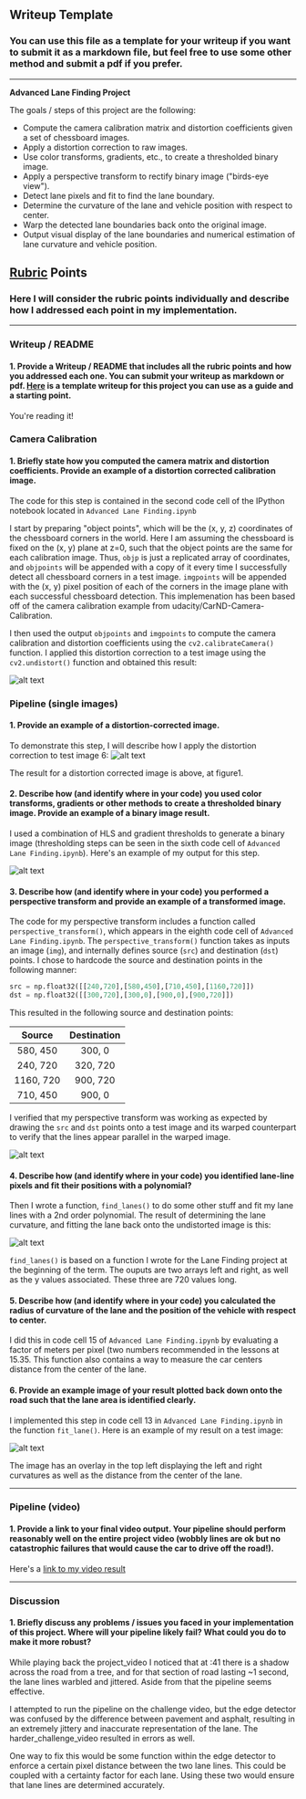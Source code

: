 ## Writeup Template

### You can use this file as a template for your writeup if you want to submit it as a markdown file, but feel free to use some other method and submit a pdf if you prefer.

---

**Advanced Lane Finding Project**

The goals / steps of this project are the following:

* Compute the camera calibration matrix and distortion coefficients given a set of chessboard images.
* Apply a distortion correction to raw images.
* Use color transforms, gradients, etc., to create a thresholded binary image.
* Apply a perspective transform to rectify binary image ("birds-eye view").
* Detect lane pixels and fit to find the lane boundary.
* Determine the curvature of the lane and vehicle position with respect to center.
* Warp the detected lane boundaries back onto the original image.
* Output visual display of the lane boundaries and numerical estimation of lane curvature and vehicle position.

[//]: # (Image References)

[image1]: ./output_images/undistorted_test6.jpg "Undistorted"
[image2]: ./test_images/test6.jpg "Road Transformed"
[image3]: ./output_images/combined_binary_test6.jpg "Binary Example"
[image4]: ./output_images/perspective_transform_test6.jpg "Warp Example"
[image5]: ./output_images/processed_image_test6.jpg "Fit Visual"
[image6]: ./output_images/statistic_test6.jpg "Output"
[video1]: ./project_video.mp4 "Video"

## [Rubric](https://review.udacity.com/#!/rubrics/571/view) Points

### Here I will consider the rubric points individually and describe how I addressed each point in my implementation.  

---

### Writeup / README

#### 1. Provide a Writeup / README that includes all the rubric points and how you addressed each one.  You can submit your writeup as markdown or pdf.  [Here](https://github.com/udacity/CarND-Advanced-Lane-Lines/blob/master/writeup_template.md) is a template writeup for this project you can use as a guide and a starting point.  

You're reading it!

### Camera Calibration

#### 1. Briefly state how you computed the camera matrix and distortion coefficients. Provide an example of a distortion corrected calibration image.

The code for this step is contained in the second code cell of the IPython notebook located in `Advanced Lane Finding.ipynb`

I start by preparing "object points", which will be the (x, y, z) coordinates of the chessboard corners in the world. Here I am assuming the chessboard is fixed on the (x, y) plane at z=0, such that the object points are the same for each calibration image.  Thus, `objp` is just a replicated array of coordinates, and `objpoints` will be appended with a copy of it every time I successfully detect all chessboard corners in a test image.  `imgpoints` will be appended with the (x, y) pixel position of each of the corners in the image plane with each successful chessboard detection. This implemenation has been based off of the camera calibration example from udacity/CarND-Camera-Calibration.

I then used the output `objpoints` and `imgpoints` to compute the camera calibration and distortion coefficients using the `cv2.calibrateCamera()` function.  I applied this distortion correction to a test image using the `cv2.undistort()` function and obtained this result: 

![alt text][image1]

### Pipeline (single images)

#### 1. Provide an example of a distortion-corrected image.

To demonstrate this step, I will describe how I apply the distortion correction to test image 6:
![alt text][image2]

The result for a distortion corrected image is above, at figure1.

#### 2. Describe how (and identify where in your code) you used color transforms, gradients or other methods to create a thresholded binary image.  Provide an example of a binary image result.

I used a combination of HLS and gradient thresholds to generate a binary image (thresholding steps can be seen in the sixth code cell of `Advanced Lane Finding.ipynb`).  Here's an example of my output for this step.

![alt text][image3]

#### 3. Describe how (and identify where in your code) you performed a perspective transform and provide an example of a transformed image.

The code for my perspective transform includes a function called `perspective_transform()`, which appears in the eighth code cell of `Advanced Lane Finding.ipynb`.  The `perspective_transform()` function takes as inputs an image (`img`), and internally defines source (`src`) and destination (`dst`) points.  I chose to hardcode the source and destination points in the following manner:

```python
src = np.float32([[240,720],[580,450],[710,450],[1160,720]])
dst = np.float32([[300,720],[300,0],[900,0],[900,720]])
```

This resulted in the following source and destination points:

| Source        | Destination   | 
|:-------------:|:-------------:| 
| 580, 450      | 300, 0        | 
| 240, 720      | 320, 720      |
| 1160, 720     | 900, 720      |
| 710, 450      | 900, 0        |

I verified that my perspective transform was working as expected by drawing the `src` and `dst` points onto a test image and its warped counterpart to verify that the lines appear parallel in the warped image.

![alt text][image4]

#### 4. Describe how (and identify where in your code) you identified lane-line pixels and fit their positions with a polynomial?

Then I wrote a function, `find_lanes()` to do some other stuff and fit my lane lines with a 2nd order polynomial. The result of determining the lane curvature, and fitting the lane back onto the undistorted image is this:

![alt text][image5]

`find_lanes()` is based on a function I wrote for the Lane Finding project at the beginning of the term. The ouputs are two arrays left and right, as well as the y values associated. These three are 720 values long.

#### 5. Describe how (and identify where in your code) you calculated the radius of curvature of the lane and the position of the vehicle with respect to center.

I did this in code cell 15 of `Advanced Lane Finding.ipynb` by evaluating a factor of meters per pixel (two numbers recommended in the lessons at 15.35. This function also contains a way to measure the car centers distance from the center of the lane. 

#### 6. Provide an example image of your result plotted back down onto the road such that the lane area is identified clearly.

I implemented this step in code cell 13 in `Advanced Lane Finding.ipynb` in the function `fit_lane()`.  Here is an example of my result on a test image:

![alt text][image6]

The image has an overlay in the top left displaying the left and right curvatures as well as the distance from the center of the lane.

---

### Pipeline (video)

#### 1. Provide a link to your final video output.  Your pipeline should perform reasonably well on the entire project video (wobbly lines are ok but no catastrophic failures that would cause the car to drive off the road!).

Here's a [link to my video result](./output_video/project_video.mp4)

---

### Discussion

#### 1. Briefly discuss any problems / issues you faced in your implementation of this project.  Where will your pipeline likely fail?  What could you do to make it more robust?

While playing back the project_video I noticed that at :41 there is a shadow across the road from a tree, and for that section of road lasting ~1 second, the lane lines warbled and jittered. Aside from that the pipeline seems effective.

I attempted to run the pipeline on the challenge video, but the edge detector was confused by the difference between pavement and asphalt, resulting in an extremely jittery and inaccurate representation of the lane. The harder_challenge_video resulted in errors as well. 

One way to fix this would be some function within the edge detector to enforce a certain pixel distance between the two lane lines. This could be coupled with a certainty factor for each lane. Using these two would ensure that lane lines are determined accurately.